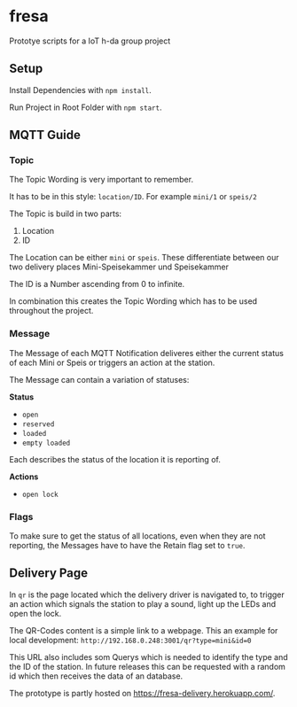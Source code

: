 # fresa

Prototye scripts for a IoT h-da group project

## Setup

Install Dependencies with `npm install`.

Run Project in Root Folder with `npm start`.

## MQTT Guide

### Topic

The Topic Wording is very important to remember.

It has to be in this style: `location/ID`. For example `mini/1` or `speis/2`

The Topic is build in two parts:

1.  Location
2.  ID

The Location can be either `mini` or `speis`. These differentiate between our two delivery places Mini-Speisekammer und Speisekammer

The ID is a Number ascending from 0 to infinite.

In combination this creates the Topic Wording which has to be used throughout the project.

### Message

The Message of each MQTT Notification deliveres either the current status of each Mini or Speis or triggers an action at the station.

The Message can contain a variation of statuses:

**Status**

- `open`
- `reserved`
- `loaded`
- `empty loaded`

Each describes the status of the location it is reporting of.

**Actions**

- `open lock`

### Flags

To make sure to get the status of all locations, even when they are not reporting, the Messages have to have the Retain flag set to `true`.

## Delivery Page

In `qr` is the page located which the delivery driver is navigated to, to trigger an action which signals the station to play a sound, light up the LEDs and open the lock.

The QR-Codes content is a simple link to a webpage. This an example for local development:
`http://192.168.0.248:3001/qr?type=mini&id=0`

This URL also includes som Querys which is needed to identify the type and the ID of the station.
In future releases this can be requested with a random id which then receives the data of an database.

The prototype is partly hosted on https://fresa-delivery.herokuapp.com/. 
